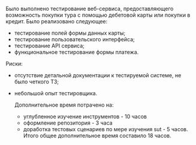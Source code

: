 Было выполнено тестирование веб-сервиса, предоставляющего возможность покупки тура с помощью дебетовой карты или покупки в кредит. 
Было реализовано следующее:
- тестирование полей формы данных карты;
- тестирование пользовательского интерфейса;
- тестирование API сервиса;
- функциональное тестирование формы платежа.

Риски:
- отсутствие детальной документации к тестируемой системе, не было четкого ТЗ;
- небольшой опыт тестировщика.

  Дополнительное время потрачено на:
  - углубленное изучение инструментов - 10 часов
  - оформление репозитория - 3 часа
  - доработка тестовых сценариев по мере изучения sut - 5 часов.
    Итого общее дополнительное время составило 18 часов.
